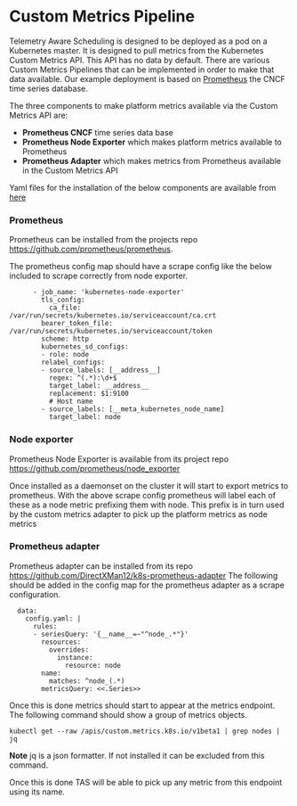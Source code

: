 # Custom Metrics Pipeline

Telemetry Aware Scheduling is designed to be deployed as a pod on a Kubernetes master. It is designed to pull metrics from the Kubernetes Custom Metrics API. This API has no data by default. There are various Custom Metrics Pipelines that can be implemented in order to make that data available. Our example deployment is based on [Prometheus](https://github.com/prometheus/prometheus) the CNCF time series database.

The three components to make platform metrics available via the Custom Metrics API are:
- **Prometheus CNCF** time series data base
- **Prometheus Node Exporter** which makes platform metrics available to Prometheus
- **Prometheus Adapter** which makes metrics from Prometheus available in the Custom Metrics API

Yaml files for the installation of the below components are available from [here](https://github.com/coreos/kube-prometheus)
### Prometheus 
Prometheus can be installed from the projects repo https://github.com/prometheus/prometheus.

The prometheus config map should have a scrape config like the below included to scrape correctly from node exporter. 

````
      - job_name: 'kubernetes-node-exporter'
        tls_config:
          ca_file: /var/run/secrets/kubernetes.io/serviceaccount/ca.crt
        bearer_token_file: /var/run/secrets/kubernetes.io/serviceaccount/token
        scheme: http
        kubernetes_sd_configs:
        - role: node
        relabel_configs:
        - source_labels: [__address__]
          regex: ^(.*):\d+$
          target_label: __address__
          replacement: $1:9100
          # Host name
        - source_labels: [__meta_kubernetes_node_name]
          target_label: node

````

### Node exporter
Prometheus Node Exporter is available from its project repo https://github.com/prometheus/node_exporter

Once installed as a daemonset on the cluster it will start to export metrics to prometheus. With the above scrape config prometheus will label each of these as a node metric prefixing them with node. This prefix is in turn used by the custom metrics adapter to pick up the platform metrics as node metrics

### Prometheus adapter
Prometheus adapter can be installed from its repo https://github.com/DirectXMan12/k8s-prometheus-adapter
The following should be added in the config map for the prometheus adapter as a scrape configuration.
````
  data:
    config.yaml: |
      rules:
      - seriesQuery: '{__name__=~"^node_.*"}'
        resources:
          overrides:
            instance:
              resource: node
        name:
          matches: ^node_(.*)
        metricsQuery: <<.Series>>

````
Once this is done metrics should start to appear at the metrics endpoint. The following command should show a group of metrics objects.
 
``
kubectl get --raw /apis/custom.metrics.k8s.io/v1beta1 | grep nodes | jq
``

**Note** jq is a json formatter. If not installed it can be excluded from this command.

Once this is done TAS will be able to pick up any metric from this endpoint using its name.